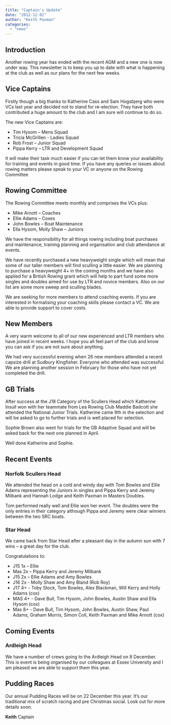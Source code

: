 ```yaml
---
title: "Captain's Update"
date: "2012-12-02"
author: "Keith Paxman"
categories:
  - "news"
---
```


## Introduction

Another rowing year has ended with the recent AGM and a new one is now under way. This newsletter is to keep you up to date with what is happening at the club as well as our plans for the next few weeks.

## Vice Captains

Firstly though a big thanks to Katherine Cass and Sam Hogsbjerg who were VCs last year and decided not to stand for re-election. They have both contributed a huge amount to the club and I am sure will continue to do so.

The new Vice Captains are:

- Tim Hysom – Mens Squad
- Tricia McGrillen - Ladies Squad
- Rob Frost – Junior Squad
- Pippa Kerry – LTR and Development Squad

It will make their task much easier if you can let them know your availability for training and events in good time. If you have any queries or issues about rowing matters please speak to your VC or anyone on the Rowing Committee

## Rowing Committee

The Rowing Committee meets monthly and comprises the VCs plus:

- Mike Arnott – Coaches
- Ellie Adams – Coxes
- John Bowles – Boat Maintenance
- Ella Hysom, Molly Shaw – Juniors

We have the responsibility for all things rowing including boat purchases and maintenance, training planning and organisation and club attendance at events.

We have recently purchased a new heavyweight single which will mean that some of our taller members will find sculling a little easier. We are planning to purchase a heavyweight 4+ in the coming months and we have also applied for a British Rowing grant which will help to part fund some more singles and doubles aimed for use by LTR and novice members. Also on our list are some more sweep and sculling blades.

We are seeking for more members to attend coaching events. If you are interested in formalising your coaching skills please contact a VC. We are able to provide support to cover costs.

## New Members

A very warm welcome to all of our new experienced and LTR members who have joined in recent weeks. I hope you all feel part of the club and know you can ask if you are not sure about anything.

We had very successful evening when 26 new members attended a recent capsize drill at Sudbury Kingfisher. Everyone who attended was successful. We are planning another session in February for those who have not yet completed the drill.

## GB Trials

After success at the J18 Category of the Scullers Head which Katherine Insull won with her teammate from Lea Rowing Club Maddie Badcott she attended the National Junior Trials. Katherine came 9th in the selection and will be asked to go to further trials and is well placed for selection.

Sophie Brown also went for trials for the GB Adaptive Squad and will be asked back for the next one planned in April.

Well done Katherine and Sophie.

## Recent Events

### Norfolk Scullers Head

We attended the head on a cold and windy day with Tom Bowles and Ellie Adams representing the Juniors in singles and Pippa Kerry and Jeremy Milbank and Hannah Lodge and Keith Paxman in Masters Doubles.

Tom performed really well and Ellie won her event. The doubles were the only entries in their category although Pippa and Jeremy were clear winners between the two SRC boats.

### Star Head

We came back from Star Head after a pleasant day in the autumn sun with 7 wins – a great day for the club.

Congratulations to:

- J15 1x – Ellie
- Mas 2x – Pippa Kerry and Jeremy Milbank
- J15 2x – Ellie Adams and Amy Bowles
- J16 2x - Molly Shaw and Amy Bland (Rob Roy)
- J17 4+ - Toby Stock, Tom Bowles, Alex Blackman, Will Kerry and Holly Adams (cox)
- MAS 4+ - Dave Bull, Tim Hysom, John Bowles, Austin Shaw and Ella Hysom (cox)
- Mas 8+ - Dave Bull, Tim Hysom, John Bowles, Austin Shaw, Paul Adams, Graham Morris, Simon Coll, Keith Paxman and Mike Arnott (cox)

## Coming Events

### Ardleigh Head

We have a number of crews going to the Ardleigh Head on 8 December. This is event is being organised by our colleagues at Essex University and I am pleased we are able to support them this year.

## Pudding Races

Our annual Pudding Races will be on 22 December this year. It’s our traditional mix of scratch racing and pre Christmas social. Look out for more details soon.

**Keith** Captain
